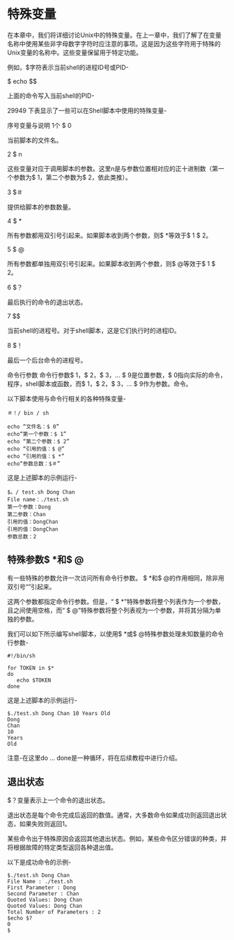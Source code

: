 # 特殊变量
在本章中，我们将详细讨论Unix中的特殊变量。在上一章中，我们了解了在变量名称中使用某些非字母数字字符时应注意的事项。这是因为这些字符用于特殊的Unix变量的名称中。这些变量保留用于特定功能。

例如，$字符表示当前shell的进程ID号或PID-

$ echo $$

上面的命令写入当前shell的PID-

29949
下表显示了一些可以在Shell脚本中使用的特殊变量-

序号变量与说明
1个
$ 0

当前脚本的文件名。

2
$ n

这些变量对应于调用脚本的参数。这里n是与参数位置相对应的正十进制数（第一个参数为$ 1，第二个参数为$ 2，依此类推）。

3
$＃

提供给脚本的参数数量。

4
$ *

所有参数都用双引号引起来。如果脚本收到两个参数，则$ *等效于$ 1 $ 2。

5
$ @

所有参数都单独用双引号引起来。如果脚本收到两个参数，则$ @等效于$ 1 $ 2。

6
$？

最后执行的命令的退出状态。

7
$$

当前shell的进程号。对于shell脚本，这是它们执行时的进程ID。

8
$！

最后一个后台命令的进程号。

命令行参数
命令行参数$ 1，$ 2，$ 3，... $ 9是位置参数，$ 0指向实际的命令，程序，shell脚本或函数，而$ 1，$ 2，$ 3，... $ 9作为参数。命令。

以下脚本使用与命令行相关的各种特殊变量-
```shell
＃！/ bin / sh

echo “文件名：$ 0”
echo“第一个参数：$ 1”
echo “第二个参数：$ 2”
echo “引用的值：$ @”
echo “引用的值：$ *”
echo“参数总数：$＃”
```
这是上述脚本的示例运行-
```shell 
$。/ test.sh Dong Chan
File name：./test.sh
第一个参数：Dong
第二参数：Chan
引用的值：DongChan
引用的值：DongChan
参数总数：2
```
## 特殊参数$ *和$ @
有一些特殊的参数允许一次访问所有命令行参数。 $ *和$ @的作用相同，除非用双引号“”引起来。

这两个参数都指定命令行参数。但是，“ $ *”特殊参数将整个列表作为一个参数，且之间使用空格，而“ $ @”特殊参数将整个列表视为一个参数，并将其分隔为单独的参数。

我们可以如下所示编写shell脚本，以使用$ *或$ @特殊参数处理未知数量的命令行参数-

```shell
#!/bin/sh

for TOKEN in $*
do
   echo $TOKEN
done
```
这是上述脚本的示例运行-
```shell
$./test.sh Dong Chan 10 Years Old
Dong
Chan
10
Years
Old
```
注意-在这里do ... done是一种循环，将在后续教程中进行介绍。

##  退出状态
$？变量表示上一个命令的退出状态。

退出状态是每个命令完成后返回的数值。通常，大多数命令如果成功则返回退出状态，如果失败则返回1。

某些命令出于特殊原因会返回其他退出状态。例如，某些命令区分错误的种类，并将根据故障的特定类型返回各种退出值。

以下是成功命令的示例-

```shell
$./test.sh Dong Chan
File Name : ./test.sh
First Parameter : Dong
Second Parameter : Chan
Quoted Values: Dong Chan
Quoted Values: Dong Chan
Total Number of Parameters : 2
$echo $?
0
$
```